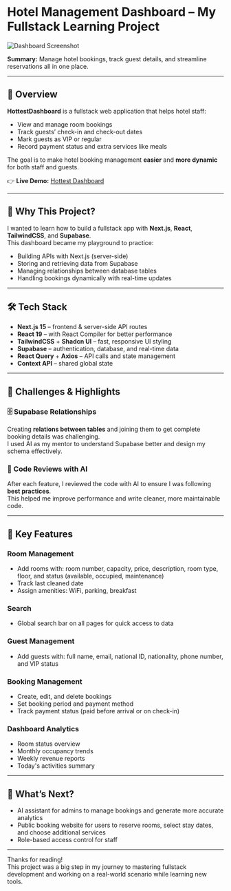 # Hotel Management Dashboard – My Fullstack Learning Project

![Dashboard Screenshot](https://github.com/user-attachments/assets/627da6bf-2bf3-438f-885a-e0f3b4292f0c)

**Summary:** Manage hotel bookings, track guest details, and streamline reservations all in one place.

---

## 🎯 Overview

**HottestDashboard** is a fullstack web application that helps hotel staff:

- View and manage room bookings
- Track guests’ check-in and check-out dates
- Mark guests as VIP or regular
- Record payment status and extra services like meals

The goal is to make hotel booking management **easier** and **more dynamic** for both staff and guests.

👉 **Live Demo:** [Hottest Dashboard](https://hottest-dashboard.vercel.app/dashBoard)

---

## 🧪 Why This Project?

I wanted to learn how to build a fullstack app with **Next.js**, **React**, **TailwindCSS**, and **Supabase**.  
This dashboard became my playground to practice:

- Building APIs with Next.js (server-side)
- Storing and retrieving data from Supabase
- Managing relationships between database tables
- Handling bookings dynamically with real-time updates

---

## 🛠 Tech Stack

- **Next.js 15** – frontend & server-side API routes
- **React 19** – with React Compiler for better performance
- **TailwindCSS** + **Shadcn UI** – fast, responsive UI styling
- **Supabase** – authentication, database, and real-time data
- **React Query** + **Axios** – API calls and state management
- **Context API** – shared global state

---

## 🧩 Challenges & Highlights

### 🗄️ Supabase Relationships

Creating **relations between tables** and joining them to get complete booking details was challenging.  
I used AI as my mentor to understand Supabase better and design my schema effectively.

### 📝 Code Reviews with AI

After each feature, I reviewed the code with AI to ensure I was following **best practices**.  
This helped me improve performance and write cleaner, more maintainable code.

---

## 🚀 Key Features

### Room Management
- Add rooms with: room number, capacity, price, description, room type, floor, and status (available, occupied, maintenance)
- Track last cleaned date
- Assign amenities: WiFi, parking, breakfast

### Search
- Global search bar on all pages for quick access to data

### Guest Management
- Add guests with: full name, email, national ID, nationality, phone number, and VIP status

### Booking Management
- Create, edit, and delete bookings
- Set booking period and payment method
- Track payment status (paid before arrival or on check-in)

### Dashboard Analytics
- Room status overview
- Monthly occupancy trends
- Weekly revenue reports
- Today's activities summary

---

## 🔮 What’s Next?

- AI assistant for admins to manage bookings and generate more accurate analytics  
- Public booking website for users to reserve rooms, select stay dates, and choose additional services  
- Role-based access control for staff  

---

Thanks for reading!  
This project was a big step in my journey to mastering fullstack development and working on a real-world scenario while learning new tools.

